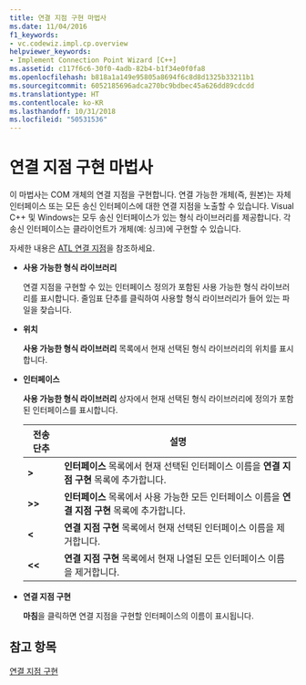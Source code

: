 ```yaml
---
title: 연결 지점 구현 마법사
ms.date: 11/04/2016
f1_keywords:
- vc.codewiz.impl.cp.overview
helpviewer_keywords:
- Implement Connection Point Wizard [C++]
ms.assetid: c117f6c6-30f0-4adb-82b4-b1f34e0f0fa8
ms.openlocfilehash: b818a1a149e95805a8694f6c8d8d1325b33211b1
ms.sourcegitcommit: 6052185696adca270bc9bdbec45a626dd89cdcdd
ms.translationtype: HT
ms.contentlocale: ko-KR
ms.lasthandoff: 10/31/2018
ms.locfileid: "50531536"
---
```

# <a name="implement-connection-point-wizard"></a>연결 지점 구현 마법사

이 마법사는 COM 개체의 연결 지점을 구현합니다. 연결 가능한 개체(즉, 원본)는 자체 인터페이스 또는 모든 송신 인터페이스에 대한 연결 지점을 노출할 수 있습니다. Visual C++ 및 Windows는 모두 송신 인터페이스가 있는 형식 라이브러리를 제공합니다. 각 송신 인터페이스는 클라이언트가 개체(예: 싱크)에 구현할 수 있습니다.

자세한 내용은 [ATL 연결 지점](../atl/atl-connection-points.md)을 참조하세요.

- **사용 가능한 형식 라이브러리**

   연결 지점을 구현할 수 있는 인터페이스 정의가 포함된 사용 가능한 형식 라이브러리를 표시합니다. 줄임표 단추를 클릭하여 사용할 형식 라이브러리가 들어 있는 파일을 찾습니다.

- **위치**

   **사용 가능한 형식 라이브러리** 목록에서 현재 선택된 형식 라이브러리의 위치를 표시합니다.

- **인터페이스**

   **사용 가능한 형식 라이브러리** 상자에서 현재 선택된 형식 라이브러리에 정의가 포함된 인터페이스를 표시합니다.

   |전송 단추|설명|
   |---------------------|-----------------|
   |**>**|**인터페이스** 목록에서 현재 선택된 인터페이스 이름을 **연결 지점 구현** 목록에 추가합니다.|
   |**>>**|**인터페이스** 목록에서 사용 가능한 모든 인터페이스 이름을 **연결 지점 구현** 목록에 추가합니다.|
   |**\<**|**연결 지점 구현** 목록에서 현재 선택된 인터페이스 이름을 제거합니다.|
   |**\<\<**|**연결 지점 구현** 목록에서 현재 나열된 모든 인터페이스 이름을 제거합니다.|

- **연결 지점 구현**

   **마침**을 클릭하면 연결 지점을 구현할 인터페이스의 이름이 표시됩니다.

## <a name="see-also"></a>참고 항목

[연결 지점 구현](../ide/implementing-a-connection-point-visual-cpp.md)